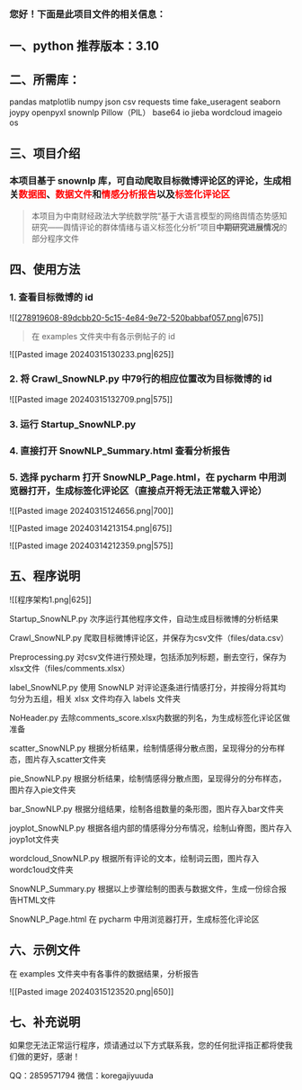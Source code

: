 ### 您好！下面是此项目文件的相关信息：

## 一、python 推荐版本：3.10


## 二、所需库：
pandas
matplotlib
numpy
json
csv
requests
time
fake_useragent
seaborn
joypy
openpyxl
snownlp
Pillow（PIL）
base64
io
jieba
wordcloud
imageio
os


## 三、项目介绍

### 本项目基于 snownlp 库，可自动爬取目标微博评论区的评论，生成相关<font color="#ff0000">数据图</font>、<font color="#ff0000">数据文件</font>和<font color="#ff0000">情感分析报告</font>以及<font color="#ff0000">标签化评论区</font>

> 本项目为中南财经政法大学统数学院“基于大语言模型的网络舆情态势感知研究——舆情评论的群体情绪与语义标签化分析”项目**中期研究进展情况**的部分程序文件




## 四、使用方法

### 1. 查看目标微博的 id

![[[278919608-89dcbb20-5c15-4e84-9e72-520babbaf057.png](https://github.com/Kawabata0223/test/blob/master/pic/278919608-89dcbb20-5c15-4e84-9e72-520babbaf057.png)|675]]

> 在 examples 文件夹中有各示例帖子的 id

![[Pasted image 20240315130233.png|625]]


### 2. 将 Crawl_SnowNLP.py 中79行的相应位置改为目标微博的 id

![[Pasted image 20240315132709.png|575]]

### 3. 运行 Startup_SnowNLP.py



### 4. 直接打开 SnowNLP_Summary.html 查看分析报告



### 5. 选择 pycharm 打开 SnowNLP_Page.html，在 pycharm 中用浏览器打开，生成标签化评论区（直接点开将无法正常载入评论）


![[Pasted image 20240315124656.png|700]]

![[Pasted image 20240314213154.png|675]]

![[Pasted image 20240314212359.png|575]]



## 五、程序说明

![[程序架构1.png|625]]


Startup_SnowNLP.py
次序运行其他程序文件，自动生成目标微博的分析结果

Crawl_SnowNLP.py
爬取目标微博评论区，并保存为csv文件（files/data.csv）

Preprocessing.py
对csv文件进行预处理，包括添加列标题，删去空行，保存为xlsx文件（files/comments.xlsx）


label_SnowNLP.py
使用 SnowNLP 对评论逐条进行情感打分，并按得分将其均匀分为五组，相关 xlsx 文件均存入 labels 文件夹

NoHeader.py
去除comments_score.xlsx内数据的列名，为生成标签化评论区做准备

scatter_SnowNLP.py
根据分析结果，绘制情感得分散点图，呈现得分的分布样态，图片存入scatter文件夹

pie_SnowNLP.py
根据分析结果，绘制情感得分散点图，呈现得分的分布样态，图片存入pie文件夹

bar_SnowNLP.py
根据分组结果，绘制各组数量的条形图，图片存入bar文件夹

joyplot_SnowNLP.py
根据各组内部的情感得分分布情况，绘制山脊图，图片存入joyp1ot文件夹

wordcloud_SnowNLP.py
根据所有评论的文本，绘制词云图，图片存入wordc1oud文件夹

SnowNLP_Summary.py
根据以上步骤绘制的图表与数据文件，生成一份综合报告HTML文件

SnowNLP_Page.html
在 pycharm 中用浏览器打开，生成标签化评论区


## 六、示例文件

在 examples 文件夹中有各事件的数据结果，分析报告

![[Pasted image 20240315123520.png|650]]



## 七、补充说明

如果您无法正常运行程序，烦请通过以下方式联系我，您的任何批评指正都将使我们做的更好，感谢！

QQ：2859571794
微信：koregajiyuuda


